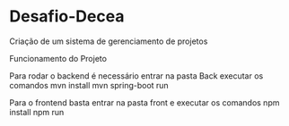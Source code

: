 # Desafio-Decea
Criação de um sistema de gerenciamento de projetos

Funcionamento do Projeto

Para rodar o backend é necessário entrar na pasta Back executar os comandos
mvn install
mvn spring-boot run

Para o frontend basta entrar na pasta front e executar os comandos
npm install 
npm run
